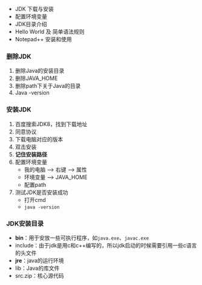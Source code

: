 - JDK 下载与安装
- 配置环境变量
- JDK目录介绍
- Hello World 及 简单语法规则
- Notepad++ 安装和使用

### 删除JDK

1. 删除Java的安装目录
2. 删除JAVA_HOME
3. 删除path下关于Java的目录
4. Java -version

### 安装JDK

1. 百度搜索JDK8，找到下载地址
2. 同意协议
3. 下载电脑对应的版本
4. 双击安装
5. **记住安装路径**
6. 配置环境变量
   - 我的电脑 --> 右键 --> 属性
   - 环境变量 --> JAVA_HOME
   - 配置path
7. 测试JDK是否安装成功
   - 打开cmd
   - `java -version`

### JDK安装目录

- **bin**：用于安放一些可执行程序，如`java.exe`、`javac.exe`
- include：由于jdk是用c和c++编写的，所以jdk启动的时候需要引用一些c语言的头文件
- **jre**：java的运行环境
- lib：Java的库文件
- src.zip：核心源代码

